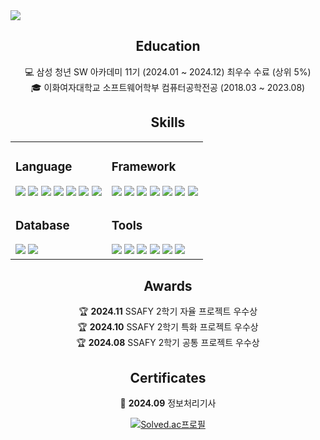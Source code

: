<img src="https://capsule-render.vercel.app/api?type=transparent&fontColor=aa7bd9&height=150&section=header&text=Welcome%20to%20JeongSol's%20Github!&fontSize=36" />

<div style="text-align: center">

## Education

💻 삼성 청년 SW 아카데미 11기 (2024.01 ~ 2024.12) 최우수 수료 (상위 5%)   
🎓 이화여자대학교 소프트웨어학부 컴퓨터공학전공 (2018.03 ~ 2023.08)   


## Skills

<table>
  <tr>
    <td>

### Language

<img src="https://img.shields.io/badge/HTML5-E34F26?style=flat-square&logo=html5&logoColor=white" />
<img src="https://img.shields.io/badge/JavaScript-F7DF1E?style=flat-square&logo=javascript&logoColor=black" />
<img src="https://img.shields.io/badge/CSS3-1572B6?style=flat-square&logo=css3&logoColor=white" />
<img src="https://img.shields.io/badge/java-007396?style=flat-square&logo=java&logoColor=white" />
<img src="https://img.shields.io/badge/C++-00599C?style=flat-square&logo=C%2B%2B&logoColor=white" />
<img src="https://img.shields.io/badge/Kotlin-0095D5?style=flat-square&logo=kotlin&logoColor=white" />
<img src="https://img.shields.io/badge/C%23-239120?style=flat-square&logo=c-sharp&logoColor=white" />
    </td>
    <td>

### Framework

<img src="https://img.shields.io/badge/Spring-6DB33F?style=flat-square&logo=Spring&logoColor=white" />
<img src="https://img.shields.io/badge/Spring%20Security-6DB33F?style=flat-square&logo=SpringSecurity&logoColor=white" />
<img src="https://img.shields.io/badge/JPA-6DB33F?style=flat-square&logo=Hibernate&logoColor=white" />
<img src="https://img.shields.io/badge/MyBatis-BE3223?style=flat-square&logo=&logoColor=white" />
<img src="https://img.shields.io/badge/React-61DAFB?style=flat-square&logo=React&logoColor=black" />
<img src="https://img.shields.io/badge/Vue.js-4FC08D?style=flat-square&logo=Vue.js&logoColor=white" />
<img src="https://img.shields.io/badge/Unity-100000?style=flat-square&logo=unity&logoColor=white" />
    </td>
  </tr>
  <tr>
    <td>

### Database

<img src="https://img.shields.io/badge/SQLite-07405E?style=flat-square&logo=sqlite&logoColor=white" />
<img src="https://img.shields.io/badge/MySQL-4479A1?style=flat-square&logo=MySQL&logoColor=white" />
    </td>
    <td>

### Tools

<img src="https://img.shields.io/badge/Notion-000000?style=flat-square&logo=Notion&logoColor=white" />
<img src="https://img.shields.io/badge/Jira-0052CC?style=flat-square&logo=Jira&logoColor=white" />
<img src="https://img.shields.io/badge/Git-F05032?style=flat-square&logo=git&logoColor=white" />
<img src="https://img.shields.io/badge/GitHub-181717?style=flat-square&logo=GitHub&logoColor=white" />
<img src="https://img.shields.io/badge/GitLab-330F63?style=flat-square&logo=gitlab&logoColor=white" />
<img src="https://img.shields.io/badge/Figma-F24E1E?style=flat-square&logo=figma&logoColor=white" />
    </td>
  </tr>
</table>

## Awards

🏆 **2024.11** SSAFY 2학기 자율 프로젝트 우수상  
🏆 **2024.10** SSAFY 2학기 특화 프로젝트 우수상  
🏆 **2024.08** SSAFY 2학기 공통 프로젝트 우수상  

## Certificates

📜 **2024.09** 정보처리기사  

[![Solved.ac프로필](http://mazassumnida.wtf/api/v2/generate_badge?boj=lop080)](https://solved.ac/lop080)
</div>

